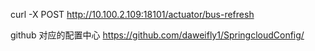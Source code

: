 
curl -X POST http://10.100.2.109:18101/actuator/bus-refresh

github 对应的配置中心
https://github.com/daweifly1/SpringcloudConfig/

